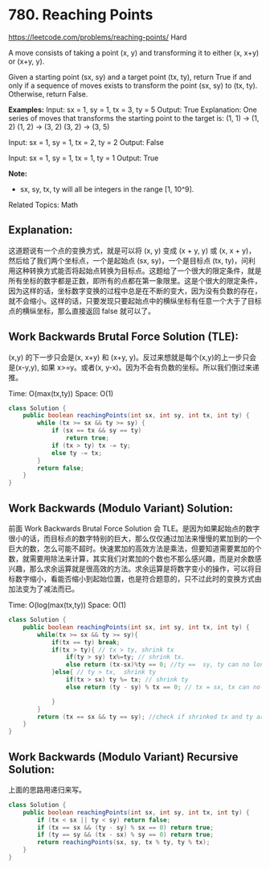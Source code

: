 # 780. Reaching Points
<https://leetcode.com/problems/reaching-points/>
Hard

A move consists of taking a point (x, y) and transforming it to either (x, x+y) or (x+y, y).

Given a starting point (sx, sy) and a target point (tx, ty), return True if and only if a sequence of moves exists to transform the point (sx, sy) to (tx, ty). Otherwise, return False.

**Examples:**
Input: sx = 1, sy = 1, tx = 3, ty = 5
Output: True
Explanation:
One series of moves that transforms the starting point to the target is:
(1, 1) -> (1, 2)
(1, 2) -> (3, 2)
(3, 2) -> (3, 5)

Input: sx = 1, sy = 1, tx = 2, ty = 2
Output: False

Input: sx = 1, sy = 1, tx = 1, ty = 1
Output: True

**Note:**

* sx, sy, tx, ty will all be integers in the range [1, 10^9].


Related Topics: Math

## Explanation: 

这道题说有一个点的变换方式，就是可以将 (x, y) 变成 (x + y, y) 或 (x, x + y)，然后给了我们两个坐标点，一个是起始点 (sx, sy)，一个是目标点 (tx, ty)，问利用这种转换方式能否将起始点转换为目标点。这题给了一个很大的限定条件，就是所有坐标的数字都是正数，即所有的点都在第一象限里。这是个很大的限定条件，因为这样的话，坐标数字变换的过程中总是在不断的变大，因为没有负数的存在，就不会缩小。这样的话，只要发现只要起始点中的横纵坐标有任意一个大于了目标点的横纵坐标，那么直接返回 false 就可以了。


## Work Backwards Brutal Force Solution (TLE):
(x,y) 的下一步只会是(x, x+y) 和 (x+y, y)。反过来想就是每个(x,y)的上一步只会是(x-y,y), 如果 x>=y。或者(x, y-x)。因为不会有负数的坐标。所以我们倒过来递推。

Time: O(max(tx,ty))
Space: O(1)

```java
class Solution {
    public boolean reachingPoints(int sx, int sy, int tx, int ty) {
        while (tx >= sx && ty >= sy) {
            if (sx == tx && sy == ty)
                return true;
            if (tx > ty) tx -= ty;
            else ty -= tx;
        }
        return false;
    }
}
```

## Work Backwards (Modulo Variant) Solution:
前面 Work Backwards Brutal Force Solution 会 TLE。是因为如果起始点的数字很小的话，而目标点的数字特别的巨大，那么仅仅通过加法来慢慢的累加到的一个巨大的数，怎么可能不超时。快速累加的高效方法是乘法，但要知道需要累加的个数，就需要用除法来计算，其实我们对累加的个数也不那么感兴趣，而是对余数感兴趣，那么求余运算就是很高效的方法。求余运算是将数字变小的操作，可以将目标数字缩小，看能否缩小到起始位置，也是符合题意的，只不过此时的变换方式由加法变为了减法而已。

Time: O(log(max(tx,ty))
Space: O(1)

```java
class Solution {
    public boolean reachingPoints(int sx, int sy, int tx, int ty) {
        while(tx >= sx && ty >= sy){
            if(tx == ty) break;
            if(tx > ty){ // tx > ty, shrink tx
                if(ty > sy) tx%=ty; // shrink tx.
                else return (tx-sx)%ty == 0; //ty ==  sy, ty can no longer shrink. We can get the result by checking if tx-sx can be fully divided by ty.
            }else{ // ty > tx,  shrink ty
                if(tx > sx) ty %= tx; // shrink ty
                else return (ty - sy) % tx == 0; // tx = sx, tx can no longer shrink. We can get the result by checking if ty-sy can be fully divided by tx.

            }
        }
        return (tx == sx && ty == sy); //check if shrinked tx and ty are equal to tx and sx
    }
}
```


## Work Backwards (Modulo Variant) Recursive Solution:
上面的思路用递归来写。

```java
class Solution {
    public boolean reachingPoints(int sx, int sy, int tx, int ty) {
        if (tx < sx || ty < sy) return false;
        if (tx == sx && (ty - sy) % sx == 0) return true;
        if (ty == sy && (tx - sx) % sy == 0) return true;
        return reachingPoints(sx, sy, tx % ty, ty % tx);
    }
}
```
